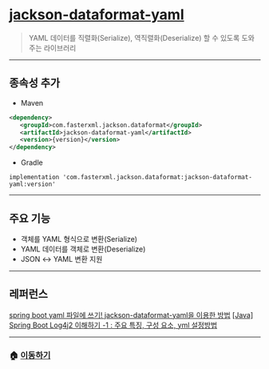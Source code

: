 # [jackson-dataformat-yaml](https://mvnrepository.com/artifact/com.fasterxml.jackson.dataformat/jackson-dataformat-yaml)

> YAML 데이터를 직렬화(Serialize), 역직렬화(Deserialize) 할 수 있도록 도와주는 라이브러리

---

## 종속성 추가

* Maven

```xml
<dependency>
   <groupId>com.fasterxml.jackson.dataformat</groupId>
   <artifactId>jackson-dataformat-yaml</artifactId>
   <version>{version}</version>
</dependency>
```

* Gradle

```Gradle
implementation 'com.fasterxml.jackson.dataformat:jackson-dataformat-yaml:version'
```

---

## 주요 기능

* 객체를 YAML 형식으로 변환(Serialize)
* YAML 데이터를 객체로 변환(Deserialize)
* JSON ↔ YAML 변환 지원

---

## 레퍼런스

[spring boot yaml 파일에 쓰기! jackson-dataformat-yaml을 이용한 방법](https://jeong-pro.tistory.com/184)
[[Java] Spring Boot Log4j2 이해하기 -1 : 주요 특징, 구성 요소, yml 설정방법](https://adjh54.tistory.com/388)

---

### 🏠 [이동하기](../../../README.md)
